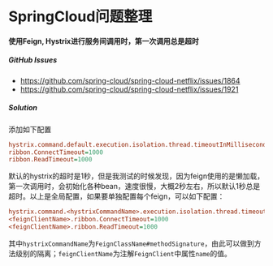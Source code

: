 # SpringCloud问题整理

#### 使用Feign, Hystrix进行服务间调用时，第一次调用总是超时

##### GitHub Issues
* https://github.com/spring-cloud/spring-cloud-netflix/issues/1864
* https://github.com/spring-cloud/spring-cloud-netflix/issues/1921

##### Solution
添加如下配置

```ini
hystrix.command.default.execution.isolation.thread.timeoutInMilliseconds=3000
ribbon.ConnectTimeout=1000
ribbon.ReadTimeout=1000
```

默认的hystrix的超时是1秒，但是我测试的时候发现，因为feign使用的是懒加载，第一次调用时，会初始化各种bean，速度很慢，大概2秒左右，所以默认1秒总是超时。以上是全局配置，如果要单独配置每个feign，可以如下配置：

```ini
hystrix.command.<hystrixCommandName>.execution.isolation.thread.timeoutInMilliseconds=3000
<feignClientName>.ribbon.ConnectTimeout=1000
<feignClientName>.ribbon.ReadTimeout=1000
```

其中`hystrixCommandName`为`FeignClassName#methodSignature`，由此可以做到方法级别的隔离；`feignClientName`为注解`FeignClient`中属性`name`的值。


